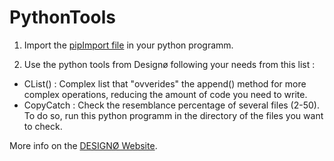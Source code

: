# PythonTools

1. Import the [pipImport file](https://github.com/Dequavious6/PythonTools/edit/main/pipImport.py) in your python programm.

2. Use the python tools from Designø following your needs from this list : 
  - CList() : Complex list that "ovverides" the append() method for more complex operations, reducing the amount of code you need to write.
  - CopyCatch : Check the resemblance percentage of several files (2-50). To do so, run this python programm in the directory of the files you want to check.
 
More info on the [DESIGNØ Website](https://designø.com).
